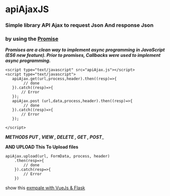 # apiAjaxJS

### Simple library API Ajax to request Json And  response Json   

### by using the [Promise](https://developer.mozilla.org/en-US/docs/Web/JavaScript/Reference/Global_Objects/Promise)
___Promises are a clean way to implement async programming in JavaScript (ES6 new feature).
 Prior to promises, Callbacks were used to implement async programming.___

```
<script type="text/javascript" src="apiAjax.js"></script>
<script type="text/javascript">
   apiAjax.get(url,process,header).then((resp)=>{
        // done 
   }).catch((resp)=>{ 
       // Error  
   });
   apiAjax.post (url,data,process,header).then((resp)=>{
        // done 
   }).catch((resp)=>{ 
       // Error  
   });
   
</script>
```
___METHODS PUT , VIEW , DELETE , GET , POST____

__AND UPLOAD
This To Upload files__

```
apiAjax.upload(url, FormData, process, header)
    .then(resp=>{
        // done 
    }).catch(resp=>{ 
        // Error
    })
```
show this [exmpale with VueJs & Flask](https://github.com/AlaaProg/Flask-Vue-xhr/blob/master/admins/static/js/components/upload.js#L75)
